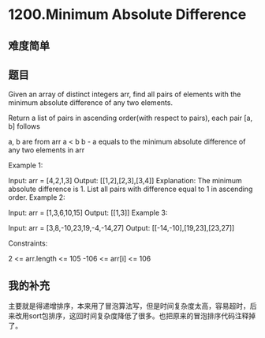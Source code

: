 # 1200.Minimum Absolute Difference

## 难度简单

## 题目

Given an array of distinct integers arr, find all pairs of elements with the minimum absolute difference of any two elements.

Return a list of pairs in ascending order(with respect to pairs), each pair [a, b] follows

a, b are from arr
a < b
b - a equals to the minimum absolute difference of any two elements in arr

Example 1:

Input: arr = [4,2,1,3]
Output: [[1,2],[2,3],[3,4]]
Explanation: The minimum absolute difference is 1. List all pairs with difference equal to 1 in ascending order.
Example 2:

Input: arr = [1,3,6,10,15]
Output: [[1,3]]
Example 3:

Input: arr = [3,8,-10,23,19,-4,-14,27]
Output: [[-14,-10],[19,23],[23,27]]

Constraints:

2 <= arr.length <= 105
-106 <= arr[i] <= 106

## 我的补充

主要就是得递增排序，本来用了冒泡算法写，但是时间复杂度太高，容易超时，后来改用sort包排序，这回时间复杂度降低了很多。也把原来的冒泡排序代码注释掉了。
